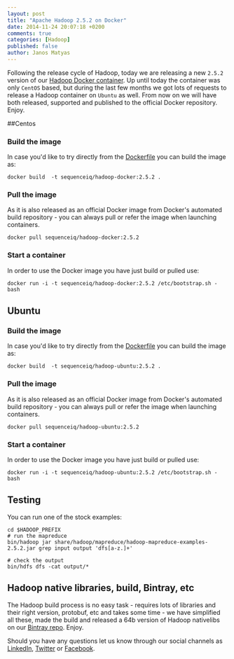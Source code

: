 ```yaml
---
layout: post
title: "Apache Hadoop 2.5.2 on Docker"
date: 2014-11-24 20:07:18 +0200
comments: true
categories: [Hadoop]
published: false
author: Janos Matyas
---
```


Following the release cycle of Hadoop, today we are releasing a new `2.5.2` version of our [Hadoop Docker container](https://registry.hub.docker.com/u/sequenceiq/hadoop-docker/). Up until today the container was only `CentOS` based, but during the last few months we got lots of requests to release a Hadoop container on `Ubuntu` as well. From now on we will have both released, supported and published to the official Docker repository. Enjoy. 

##Centos

### Build the image

In case you'd like to try directly from the [Dockerfile](https://github.com/sequenceiq/hadoop-docker/tree/2.5.2) you can build the image as:

```
docker build  -t sequenceiq/hadoop-docker:2.5.2 .
```
<!-- more -->

### Pull the image

As it is also released as an official Docker image from Docker's automated build repository - you can always pull or refer the image when launching containers.

```
docker pull sequenceiq/hadoop-docker:2.5.2
```

### Start a container

In order to use the Docker image you have just build or pulled use:

```
docker run -i -t sequenceiq/hadoop-docker:2.5.2 /etc/bootstrap.sh -bash
```

## Ubuntu

### Build the image

In case you'd like to try directly from the [Dockerfile](https://github.com/sequenceiq/docker-hadoop-ubuntu/tree/2.5.2) you can build the image as:

```
docker build  -t sequenceiq/hadoop-ubuntu:2.5.2 .
```
<!-- more -->

### Pull the image

As it is also released as an official Docker image from Docker's automated build repository - you can always pull or refer the image when launching containers.

```
docker pull sequenceiq/hadoop-ubuntu:2.5.2
```

### Start a container

In order to use the Docker image you have just build or pulled use:

```
docker run -i -t sequenceiq/hadoop-ubuntu:2.5.2 /etc/bootstrap.sh -bash
```

## Testing

You can run one of the stock examples:

```
cd $HADOOP_PREFIX
# run the mapreduce
bin/hadoop jar share/hadoop/mapreduce/hadoop-mapreduce-examples-2.5.2.jar grep input output 'dfs[a-z.]+'

# check the output
bin/hdfs dfs -cat output/*
```

## Hadoop native libraries, build, Bintray, etc

The Hadoop build process is no easy task - requires lots of libraries and their right version, protobuf, etc and takes some time - we have simplified all these, made the build and released a 64b version of Hadoop nativelibs on our [Bintray repo](https://bintray.com/sequenceiq/sequenceiq-bin/hadoop-native-64bit/2.5.2/view/files). Enjoy. 

Should you have any questions let us know through our social channels as [LinkedIn](https://www.linkedin.com/company/sequenceiq/), [Twitter](https://twitter.com/sequenceiq) or [Facebook](https://www.facebook.com/sequenceiq).
